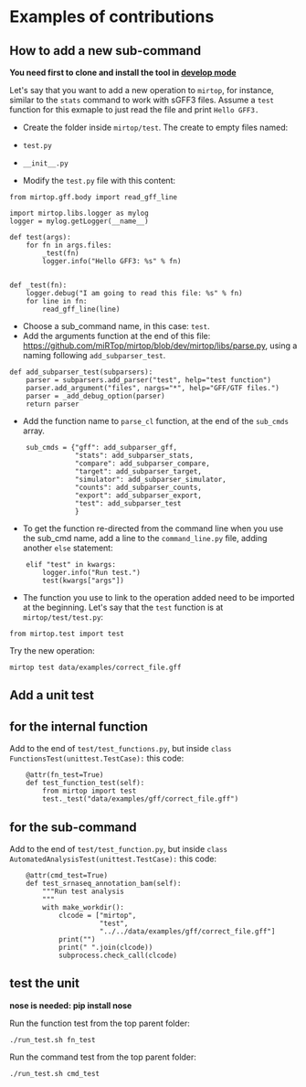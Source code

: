 # Examples of contributions

## How to add a new sub-command

**You need first to clone and install the tool in [develop mode](installation.html)**

Let's say that you want to add a new operation to `mirtop`, for instance, similar to the `stats` command to work with sGFF3 files. Assume a `test` function for this exmaple to just read the file and print `Hello GFF3.`

* Create the folder inside `mirtop/test`. The create to empty files named:
 * `test.py`
 * `__init__.py`

* Modify the `test.py` file with this content:

```
from mirtop.gff.body import read_gff_line

import mirtop.libs.logger as mylog
logger = mylog.getLogger(__name__)

def test(args):
	for fn in args.files:
		_test(fn)
		logger.info("Hello GFF3: %s" % fn)


def _test(fn):
	logger.debug("I am going to read this file: %s" % fn)
	for line in fn:
		read_gff_line(line)
```

* Choose a sub_command name, in this case: `test`.
* Add the arguments function at the end of this file: https://github.com/miRTop/mirtop/blob/dev/mirtop/libs/parse.py, using a naming following `add_subparser_test`. 

```
def add_subparser_test(subparsers):
    parser = subparsers.add_parser("test", help="test function")
    parser.add_argument("files", nargs="*", help="GFF/GTF files.")
    parser = _add_debug_option(parser)
    return parser
```

* Add the function name to `parse_cl` function, at the end of the `sub_cmds` array.

```
    sub_cmds = {"gff": add_subparser_gff,
                "stats": add_subparser_stats,
                "compare": add_subparser_compare,
                "target": add_subparser_target,
                "simulator": add_subparser_simulator,
                "counts": add_subparser_counts,
                "export": add_subparser_export,
                "test": add_subparser_test
                }
```

* To get the function re-directed from the command line when you use the sub_cmd name, add a line to the `command_line.py` file, adding another `else` statement:

```
	elif "test" in kwargs:
        logger.info("Run test.")
        test(kwargs["args"])
```

* The function you use to link to the operation added need to be imported at the beginning. Let's say that the `test` function is at `mirtop/test/test.py`:

```
from mirtop.test import test
```

Try the new operation:

```
mirtop test data/examples/correct_file.gff
```

## Add a unit test

## for the internal function


Add to the end of `test/test_functions.py`, but inside `class FunctionsTest(unittest.TestCase):` this code:


```
    @attr(fn_test=True)
    def test_function_test(self):
        from mirtop import test
        test._test("data/examples/gff/correct_file.gff")

```

## for the sub-command

Add to the end of `test/test_function.py`, but inside `class AutomatedAnalysisTest(unittest.TestCase):` this code:

```
    @attr(cmd_test=True)
    def test_srnaseq_annotation_bam(self):
        """Run test analysis
        """
        with make_workdir():
            clcode = ["mirtop",
                      "test",
                      "../../data/examples/gff/correct_file.gff"]
            print("")
            print(" ".join(clcode))
            subprocess.check_call(clcode)

```

## test the unit

**nose is needed: pip install nose**

Run the function test from the top parent folder:

```
./run_test.sh fn_test
```

Run the command test from the top parent folder:

```
./run_test.sh cmd_test
```
